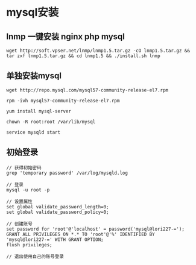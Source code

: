 # mysql安装

## lnmp 一键安装 nginx php mysql


	wget http://soft.vpser.net/lnmp/lnmp1.5.tar.gz -cO lnmp1.5.tar.gz && tar zxf lnmp1.5.tar.gz && cd lnmp1.5 && ./install.sh lnmp


## 单独安装mysql

	wget http://repo.mysql.com/mysql57-community-release-el7.rpm

 	rpm -ivh mysql57-community-release-el7.rpm 

	yum install mysql-server

	chown -R root:root /var/lib/mysql

	service mysqld start


## 初始登录

	// 获得初始密码
	grep 'temporary password' /var/log/mysqld.log

	// 登录
	mysql -u root -p

	// 设置属性
	set global validate_password_length=0;
	set global validate_password_policy=0;

	// 创建账号
	set password for 'root'@'localhost' = password('mysql@lori227-=');
	GRANT ALL PRIVILEGES ON *.* TO 'root'@'%' IDENTIFIED BY 'mysql@lori227-=' WITH GRANT OPTION;
	flush privileges;

	// 退出使用自己的账号登录